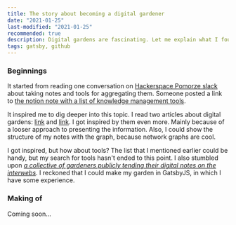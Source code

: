 ```yaml
---
title: The story about becoming a digital gardener
date: "2021-01-25"
last-modified: "2021-01-25"
recommended: true
description: Digital gardens are fascinating. Let me explain what I found about them, and why I decided to make one for myself. 
tags: gatsby, github
---
```


### Beginnings

It started from reading one conversation on [Hackerspace Pomorze slack](https://hs3city.slack.com/) about taking notes and tools for aggregating them. Someone posted a link to [the notion note with a list of knowledge management tools](https://www.notion.so/Artificial-Brain-Networked-notebook-app-a131b468fc6f43218fb8105430304709).

It inspired me to dig deeper into this topic. I read two articles about digital gardens: [link](https://stackingthebricks.com/how-blogs-broke-the-web/) and [link](https://tomcritchlow.com/2019/02/17/building-digital-garden/). I got inspired by them even more. Mainly because of a looser approach to presenting the information. Also, I could show the structure of my notes with the graph, because network graphs are cool.

I got inspired, but how about tools? The list that I mentioned earlier could be handy, but my search for tools hasn't ended to this point. I also stumbled upon *[a collective of gardeners publicly tending their digital notes on the interwebs](https://github.com/MaggieAppleton/digital-gardeners)*. I reckoned that I could make my garden in GatsbyJS, in which I have some experience.

### Making of

Coming soon...
